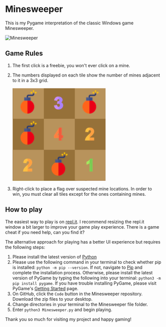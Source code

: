 # Minesweeper

This is my Pygame interpretation of the classic Windows game Minesweeper.

![Minesweeper](images/Minesweeper.gif)

## Game Rules
1. The first click is a freebie, you won't ever click on a mine.

2. The numbers displayed on each tile show the number of mines adjacent to it in a 3x3 grid. <br/>         
![Numbers](images/openedGrid.png) 

3. Right-click to place a flag over suspected mine locations. In order to win, you must clear all tiles except for the ones containing mines.   

## How to play
The easiest way to play is on [repl.it](https://repl.it/talk/share/Minesweeper/84316). I recommend resizing the repl.it window a bit larger to improve your game play experience. There is a game cheat if you need help, can you find it?

The alternative approach for playing has a better UI experience but requires the following steps:
1. Please install the latest version of [Python](https://www.python.org/downloads/)
2. Please use the following command in your terminal to check whether pip is installed: `python -m pip --version`. If not, navigate to [Pip](https://pip.pypa.io/en/stable/installing/) and complete the installation process. Otherwise, please install the latest version of PyGame by typing the following into your terminal: `python3 -m pip install pygame`. If you have trouble installing PyGame, please visit PyGame's [Getting Started](https://www.pygame.org/wiki/GettingStarted) page.   
3. On GitHub, click the `Code` button in the Minesweeper repository. Download the zip files to your desktop.   
4. Change directories in your terminal to the Minesweeper file folder.   
5. Enter `python3 Minesweeper.py` and begin playing.   

Thank you so much for visiting my project and happy gaming!




